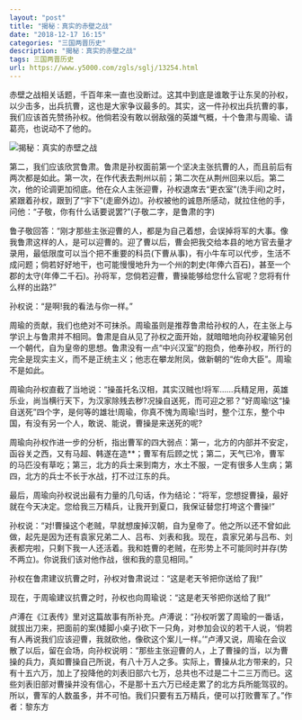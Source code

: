 ```yaml
---
layout: "post"
title: "揭秘：真实的赤壁之战"
date: "2018-12-17 16:15"
categories: "三国两晋历史"
description: "揭秘：真实的赤壁之战"
tags: 三国两晋历史
url: https://www.y5000.com/zgls/sglj/13254.html
---
```






赤壁之战相关话题，千百年来一直也没断过。这其中到底是谁敢于让东吴的孙权，以少击多，出兵抗曹，这也是大家争议最多的。其实，这一件孙权出兵抗曹的事，我们应该首先赞扬孙权。他倘若没有敢以弱敌强的英雄气概，十个鲁肃与周瑜、请葛亮，也说动不了他的。

![揭秘：真实的赤壁之战](/uploads/allimg/170213/6-1F21314314b48.JPG)

第二，我们应该欣赏鲁肃。鲁肃是孙权面前第一个坚决主张抗曹的人，而且前后有两次都是如此。第一次，在作代表去荆州以前；第二次在从荆州回来以后。第二次，他的论调更加彻底。他在众人主张迎曹，孙权退席去“更衣室”(洗手间)之时，紧跟着孙权，跟到了“宇下”(走廊外边)。孙权被他的诚恳所感动，就拉住他的手，问他：“子敬，你有什么话要说罢?”(子敬二字，是鲁肃的字)

鲁子敬回答：“刚才那些主张迎曹的人，都是为自己着想，会误掉将军的大事。像我鲁肃这样的人，是可以迎曹的。迎了曹以后，曹会把我交给本县的地方官去量才录用，最低限度可以当个把不重要的科员(下曹从事)，有小牛车可以代步，生活不成问题；倘若好好地干，也可能慢慢地升为一个州的刺史(年俸六百石)，甚至一个郡的太守(年俸二千石)。孙将军，您倘若迎曹，曹操能够给您什么官呢？您将有什么样的出路?”

孙权说：“是啊!我的看法与你一样。”

周瑜的贡献，我们也绝对不可抹杀。周瑜虽则是推荐鲁肃给孙权的人，在主张上与学识上与鲁肃并不相同。鲁肃是自从见了孙权之面开始，就暗暗地向孙权灌输另创一个朝代，自为皇帝的思想。鲁肃没有一点“中兴汉室”的抱负，他奉孙权，所行的完全是现实主义，而不是正统主义；他志在攀龙附凤，做新朝的“佐命大臣”。周瑜不是如此。

周瑜向孙权直截了当地说：“操虽托名汉相，其实汉贼也!将军……兵精足用，英雄乐业，尚当横行天下，为汉家除残去秽?况操自送死，而可迎之邪？”好周瑜!这“操自送死”四个字，是何等的雄壮!周瑜，你真不愧为周瑜!当时，整个江东，整个中国，有没有另一个人，敢说、能说，曹操是来送死的呢?

周瑜向孙权作进一步的分析，指出曹军的四大弱点：第一，北方的内部并不安定，函谷关之西，又有马超、韩遂在造**；曹军有后顾之忧；第二，天气已冷，曹军的马匹没有草吃；第三，北方的兵士来到南方，水土不服，一定有很多人生病；第四，北方的兵士不长于水战，打不过江东的兵。

最后，周瑜向孙权说出最有力量的几句话，作为结论：“将军，您想捉曹操，最好就在今天决定。您给我三万精兵，让我开到夏口，我保证替您打垮这个曹操!”

孙权说：“对!曹操这个老贼，早就想废掉汉朝，自为皇帝了。他之所以还不曾如此做，起先是因为还有袁家兄弟二人、吕布、刘表和我。现在，袁家兄弟与吕布、刘表都完啦，只剩下我一人还活着。我和姓曹的老贼，在形势上不可能同时并存(势不两立)。你说我们该对他作战，很和我的意见相同。”

孙权在鲁肃建议抗曹之时，孙权对鲁肃说过：“这是老天爷把你送给了我!”

现在，于周瑜建议抗曹之时，孙权也向周瑜说：“这是老天爷把你送给了我!”

卢溥在《江表传》里对这篇故事有所补充。卢溥说：“孙权听罢了周瑜的一番话，就拔出刀来，把面前的案(矮脚小桌子)砍下一只角，对参加会议的若干人说，‘倘若有人再说我们应该迎曹，我就砍他，像砍这个案儿一样。’”卢溥又说，周瑜在会议散了以后，留在会场，向孙权说明：“那些主张迎曹的人，上了曹操的当，以为曹操的兵力，真如曹操自己所说，有八十万人之多。实际上，曹操从北方带来的，只有十五六万，加上了投降他的刘表旧部六七万，总共也不过是二十二三万而已。这些刘表旧部对曹操并没有信心，不是那十五六万已经走累了的北方兵所能驾驭的。所以，曹军的人数虽多，并不可怕。我们只要有五万精兵，便可以打败曹军了。”作者：黎东方
